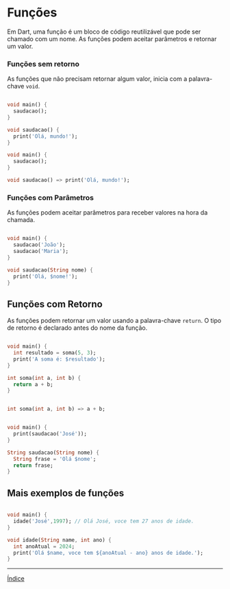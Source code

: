 # Funções

Em Dart, uma função é um bloco de código reutilizável que pode ser chamado com um nome. As funções podem aceitar parâmetros e retornar um valor.

### Funções sem retorno
As funções que não precisam retornar algum valor, inicia com a palavra-chave `void`.

~~~dart

void main() {
  saudacao();
}

void saudacao() {
  print('Olá, mundo!');
}
~~~

~~~dart
void main() {
  saudacao();
}

void saudacao() => print('Olá, mundo!');
~~~

### Funções com Parâmetros
As funções podem aceitar parâmetros para receber valores na hora da chamada.

~~~dart

void main() {
  saudacao('João');
  saudacao('Maria');
}

void saudacao(String nome) {
  print('Olá, $nome!');
}
~~~

## Funções com Retorno
As funções podem retornar um valor usando a palavra-chave `return`. O tipo de retorno é declarado antes do nome da função.

~~~dart

void main() {
  int resultado = soma(5, 3);
  print('A soma é: $resultado');
}

int soma(int a, int b) {
  return a + b;
}
~~~

~~~dart

int soma(int a, int b) => a + b;
~~~

~~~dart

void main() {
  print(saudacao('José'));
}

String saudacao(String nome) {
  String frase = 'Olá $nome';
  return frase;
}
~~~


## Mais  exemplos de funções

~~~dart

void main() {
  idade('José',1997); // Olá José, voce tem 27 anos de idade.
}

void idade(String name, int ano) {
  int anoAtual = 2024;
  print('Olá $name, voce tem ${anoAtual - ano} anos de idade.');
}
~~~

---

[Índice](README.md)
